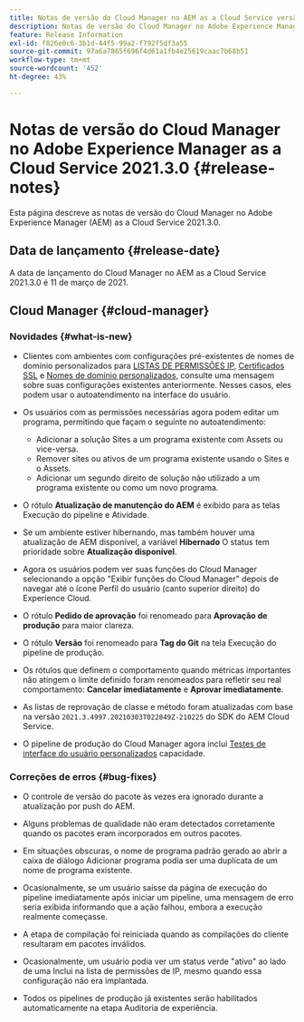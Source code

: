 ```yaml
---
title: Notas de versão do Cloud Manager no AEM as a Cloud Service versão 2021.3.0
description: Notas de versão do Cloud Manager no Adobe Experience Manager (AEM) as a Cloud Service versão 2021.3.0
feature: Release Information
exl-id: f826e0c6-3b1d-44f5-99a2-f792f5df3a55
source-git-commit: 97a6a7865f696f4d61a1fb4e25619caac7b68b51
workflow-type: tm+mt
source-wordcount: '452'
ht-degree: 43%

---
```


# Notas de versão do Cloud Manager no Adobe Experience Manager as a Cloud Service 2021.3.0 {#release-notes}

Esta página descreve as notas de versão do Cloud Manager no Adobe Experience Manager (AEM) as a Cloud Service 2021.3.0.

## Data de lançamento {#release-date}

A data de lançamento do Cloud Manager no AEM as a Cloud Service 2021.3.0 é 11 de março de 2021.

## Cloud Manager {#cloud-manager}

### Novidades {#what-is-new}

* Clientes com ambientes com configurações pré-existentes de nomes de domínio personalizados para [LISTAS DE PERMISSÕES IP](/help/implementing/cloud-manager/ip-allow-lists/managing-ip-allow-lists.md#pre-existing-cdn), [Certificados SSL](/help/implementing/cloud-manager/managing-ssl-certifications/managing-certificates.md#pre-existing-cdn) e [Nomes de domínio personalizados](/help/implementing/cloud-manager/custom-domain-names/check-domain-name-status.md#pre-existing-cdn), consulte uma mensagem sobre suas configurações existentes anteriormente. Nesses casos, eles podem usar o autoatendimento na interface do usuário.

* Os usuários com as permissões necessárias agora podem editar um programa, permitindo que façam o seguinte no autoatendimento:
   * Adicionar a solução Sites a um programa existente com Assets ou vice-versa.
   * Remover sites ou ativos de um programa existente usando o Sites e o Assets.
   * Adicionar um segundo direito de solução não utilizado a um programa existente ou como um novo programa.

* O rótulo **Atualização de manutenção do AEM** é exibido para as telas Execução do pipeline e Atividade.

* Se um ambiente estiver hibernando, mas também houver uma atualização de AEM disponível, a variável **Hibernado** O status tem prioridade sobre **Atualização disponível**.

* Agora os usuários podem ver suas funções do Cloud Manager selecionando a opção &quot;Exibir funções do Cloud Manager&quot; depois de navegar até o ícone Perfil do usuário (canto superior direito) do Experience Cloud.

* O rótulo **Pedido de aprovação** foi renomeado para **Aprovação de produção** para maior clareza.

* O rótulo **Versão** foi renomeado para **Tag do Git** na tela Execução do pipeline de produção.

* Os rótulos que definem o comportamento quando métricas importantes não atingem o limite definido foram renomeados para refletir seu real comportamento: **Cancelar imediatamente** e **Aprovar imediatamente**.

* As listas de reprovação de classe e método foram atualizadas com base na versão `2021.3.4997.20210303T022849Z-210225` do SDK do AEM Cloud Service.

* O pipeline de produção do Cloud Manager agora inclui [Testes de interface do usuário personalizados](/help/implementing/cloud-manager/functional-testing.md#custom-ui-testing) capacidade.

### Correções de erros  {#bug-fixes}

* O controle de versão do pacote às vezes era ignorado durante a atualização por push do AEM.

* Alguns problemas de qualidade não eram detectados corretamente quando os pacotes eram incorporados em outros pacotes.

* Em situações obscuras, o nome de programa padrão gerado ao abrir a caixa de diálogo Adicionar programa podia ser uma duplicata de um nome de programa existente.

* Ocasionalmente, se um usuário saísse da página de execução do pipeline imediatamente após iniciar um pipeline, uma mensagem de erro seria exibida informando que a ação falhou, embora a execução realmente começasse.

* A etapa de compilação foi reiniciada quando as compilações do cliente resultaram em pacotes inválidos.

* Ocasionalmente, um usuário podia ver um status verde &quot;ativo&quot; ao lado de uma Inclui na lista de permissões de IP, mesmo quando essa configuração não era implantada.

* Todos os pipelines de produção já existentes serão habilitados automaticamente na etapa Auditoria de experiência.

